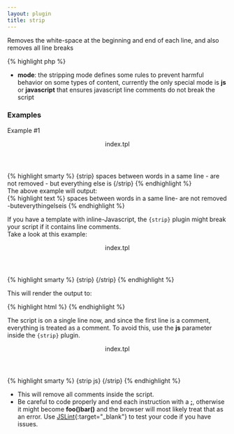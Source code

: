 ```yaml
---
layout: plugin
title: strip
---
```


Removes the white-space at the beginning and end of each line, and also removes all line breaks
<div class="code-box">
{% highlight php %}
<?php
strip(string $mode = 'default')
{% endhighlight %}
</div>

* **mode**: the stripping mode defines some rules to prevent harmful behavior on some types of content, currently the only special mode is **js** or **javascript** that ensures javascript line comments do not break the script

### Examples
Example #1
<div class="code-box">
<header>index.tpl</header>
{% highlight smarty %}
{strip}
   spaces between words in a same line     
  - are not removed -    
     but    
   everything   
       else   
     is     
{/strip}
{% endhighlight %}
</div>
The above example will output:
<div class="code-box">
{% highlight text %}
spaces between words in a same line- are not removed -buteverythingelseis
{% endhighlight %}
</div>

If you have a template with inline-Javascript, the `{strip}` plugin might break your script if it contains line comments.  
Take a look at this example:
<div class="code-box">
<header>index.tpl</header>
{% highlight smarty %}
{strip}
<script type="text/javascript">
    // say hello!
    alert("hello!");
</script>
{/strip}
{% endhighlight %}
</div>

This will render the output to:
<div class="code-box">
{% highlight html %}
<script type="text/javascript"> // say hello! alert("hello!"); </script>
{% endhighlight %}
</div>

The script is on a single line now, and since the first line is a comment, everything is treated as a comment. To avoid this, use the **js** parameter inside the `{strip}` plugin.
<div class="code-box">
<header>index.tpl</header>
{% highlight smarty %}
{strip js}
<script type="text/javascript">
    // say hello!
    alert("hello!");
</script>
{/strip}
{% endhighlight %}
</div>

* This will remove all comments inside the script.
* Be careful to code properly and end each instruction with a **;**, otherwise it might become **foo()bar()** and the browser will most likely treat that as an error. Use [JSLint](http://www.jslint.com){:target="_blank"} to test your code if you have issues.
